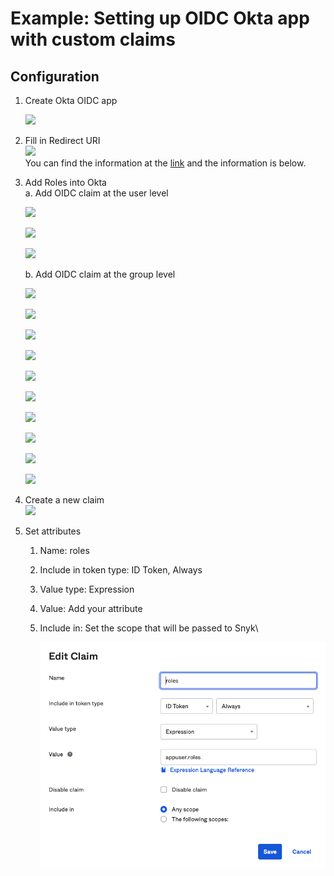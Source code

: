 # Example: Setting up OIDC Okta app with custom claims

## Configuration

1.  Create Okta OIDC app

    ![](../../../.gitbook/assets/Pasted\_Image\_6\_30\_22\_\_5\_01\_PM.png)


2.  Fill in Redirect URI\
    ![](../../../.gitbook/assets/Pasted\_Image\_6\_30\_22\_\_5\_10\_PM.png)\
    You can find the information at the [link](https://docs.snyk.io/features/user-and-group-management/setting-up-sso-for-authentication/set-up-snyk-single-sign-on-sso#oidc-information-to-provide-to-snyk) and the information is below.


3.  Add Roles into Okta\
    a. Add OIDC claim at the user level

    ![](../../../.gitbook/assets/Pasted\_Image\_7\_14\_22\_\_12\_16\_PM.png)

    ![](../../../.gitbook/assets/Pasted\_Image\_7\_14\_22\_\_12\_26\_PM.png)

    ![](../../../.gitbook/assets/Pasted\_Image\_7\_14\_22\_\_12\_27\_PM.png)



    b. Add OIDC claim at the group level

    ![](../../../.gitbook/assets/Pasted\_Image\_7\_11\_22\_\_6\_12\_PM.png)

    ![](../../../.gitbook/assets/Pasted\_Image\_7\_15\_22\_\_5\_23\_PM.png)

    ![](../../../.gitbook/assets/Pasted\_Image\_7\_15\_22\_\_5\_24\_PM.png)

    ![](../../../.gitbook/assets/Pasted\_Image\_7\_15\_22\_\_5\_26\_PM.png)

    ![](../../../.gitbook/assets/Pasted\_Image\_7\_15\_22\_\_5\_28\_PM.png)

    ![](../../../.gitbook/assets/Pasted\_Image\_7\_15\_22\_\_5\_31\_PM.png)

    ![](../../../.gitbook/assets/Pasted\_Image\_7\_15\_22\_\_5\_32\_PM.png)

    ![](../../../.gitbook/assets/Pasted\_Image\_7\_15\_22\_\_5\_35\_PM.png)

    ![](../../../.gitbook/assets/Pasted\_Image\_7\_15\_22\_\_5\_36\_PM.png)

    ![](<../../../.gitbook/assets/Pasted\_Image\_7\_15\_22\_\_5\_36\_PM (1).png>)
4.  Create a new claim\
    ![](../../../.gitbook/assets/Pasted\_Image\_7\_11\_22\_\_6\_19\_PM.png)


5. Set attributes
   1. Name: roles
   2. Include in token type: ID Token, Always
   3. Value type: Expression
   4. Value: Add your attribute
   5.  Include in: Set the scope that will be passed to Snyk\


       ![](<../../../.gitbook/assets/Untitled (2).png>)



